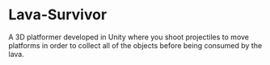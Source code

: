 # Lava-Survivor
A 3D platformer developed in Unity where you shoot projectiles to move platforms in order to collect all of the objects before being consumed by the lava.

